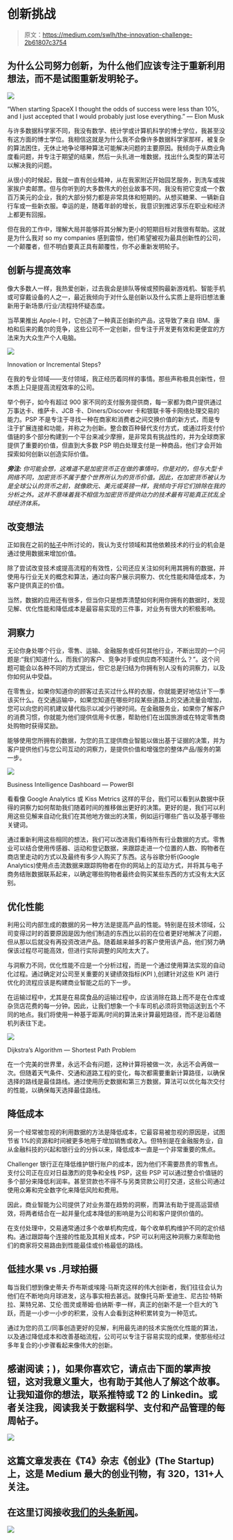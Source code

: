# 创新挑战

> 原文：<https://medium.com/swlh/the-innovation-challenge-2b61807c3754>

## 为什么公司努力创新，为什么他们应该专注于重新利用想法，而不是试图重新发明轮子。

![](img/7dbe945967b1b70151c9f6079c9b1447.png)

“When starting SpaceX I thought the odds of success were less than 10%, and I just accepted that I would probably just lose everything.” — Elon Musk

与许多数据科学家不同，我没有数学、统计学或计算机科学的博士学位，我甚至没有这方面的博士学位。我相信这就是为什么我不会像许多数据科学家那样，被复杂的算法困住，无休止地争论哪种算法可能解决问题的主要原因。我倾向于从商业角度看问题，并专注于期望的结果，然后一头扎进一堆数据，找出什么类型的算法可以解决我的问题。

从很小的时候起，我就一直有创业精神，从在我家附近开始园艺服务，到洗车或挨家挨户卖邮票。但与你听到的大多数伟大的创业故事不同，我没有把它变成一个数百万美元的企业，我的大部分努力都是非常具体和短期的。从想买糖果、一辆新自行车或一些新衣服。幸运的是，随着年龄的增长，我意识到推迟享乐在职业和经济上都更有回报。

但在我的工作中，理解大局并能够将其分解为更小的短期目标对我很有帮助。这就是为什么我对 so my companies 感到震惊，他们希望被视为最具创新性的公司，一个颠覆者，但不明白要真正具有颠覆性，你不必重新发明轮子。

## 创新与提高效率

像大多数人一样，我热爱创新，过去我会是排队等候或预购最新游戏机、智能手机或可穿戴设备的人之一，最近我倾向于对什么是创新以及什么实质上是将旧想法重新用于新场景/行业/流程持怀疑态度。

当苹果推出 Apple-I 时，它创造了一种真正创新的产品，这导致了来自 IBM、康柏和后来的戴尔的竞争，这些公司不一定创新，但专注于开发更有效和更便宜的方法来为大众生产个人电脑。

![](img/555dbd4bcd3e16af9e1771b3f23a83d8.png)

Innovation or Incremental Steps?

在我的专业领域——支付领域，我正经历着同样的事情。那些声称极具创新性，但本质上只是提高流程效率的公司。

举个例子，如今有超过 900 家不同的支付服务提供商，每一家都为商户提供通过万事达卡、维萨卡、JCB 卡、Diners/Discover 卡和银联卡等卡网络处理交易的能力。PSP 不是专注于寻找一种在商家和消费者之间交换价值的新方式，而是专注于扩展连接和功能，并称之为创新。整合数百种替代支付方式，或通过将支付价值链的多个部分构建到一个平台来减少摩擦，是非常具有挑战性的，并为全球商家提供了重要的价值，但直到大多数 PSP 明白处理支付是一种商品，他们才会开始探索如何创新以创造实际价值。

***旁注:*** *你可能会想，这难道不是加密货币正在做的事情吗，你是对的，但与大型卡网络不同，加密货币不属于整个世界所认为的货币价值。因此，在加密货币被认为是全球公认的货币之前，就像欧元、美元或英镑一样，我倾向于将它们排除在我的分析之外。这并不意味着我不相信为加密货币提供动力的技术最有可能真正扰乱全球经济体系。*

## 改变想法

正如我在之前的[帖子](/swlh/the-new-business-model-of-the-payments-industry-dbf1e9ab9426)中所讨论的，我认为支付领域和其他依赖技术的行业的机会是通过使用数据来增加价值。

除了尝试改变技术或提高流程的有效性，公司还应关注如何利用其拥有的数据，并使用与行业无关的概念和算法，通过向客户展示洞察力、优化性能和降低成本，为客户提供真正的价值。

当然，数据的应用还有很多，但当你只是想弄清楚如何利用你拥有的数据时，发现见解、优化性能和降低成本是最容易实现的三件事，对业务有很大的积极影响。

## 洞察力

无论你身处哪个行业，零售、运输、金融服务或任何其他行业，不断出现的一个问题是:“我们知道什么，而我们的客户、竞争对手或供应商不知道什么？”。这个问题可能会以各种不同的方式提出，但它总是归结为你拥有别人没有的洞察力，以及你如何从中受益。

在零售业，如果你知道你的顾客过去买过什么样的衣服，你就能更好地估计下一季该买什么。在交通运输中，如果您知道在哪些时段某些道路上的交通流量会增加，您可以向您的司机建议替代指示以减少行驶时间。在金融服务业，如果你了解客户的消费习惯，你就能为他们提供信用卡优惠，帮助他们在出国旅游或在特定零售商处购物时获得奖励。

能够使用您所拥有的数据，为您的员工提供商业智能以做出基于证据的决策，并为客户提供他们与您公司互动的洞察力，是提供价值和增强您的整体产品/服务的第一步。

![](img/6097301803ee63264e2b4b484242179b.png)

Business Intelligence Dashboard — PowerBI

看看像 Google Analytics 或 Kiss Metrics 这样的平台，我们可以看到从数据中获得的洞察力如何帮助我们随着时间的推移做出更好的决策。更好的是，我们可以利用这些见解来自动化我们在其他地方做出的决策，例如运行哪些广告以及基于哪些关键词。

通过重新利用这些相同的想法，我们可以改进我们看待所有行业数据的方式。零售业可以结合使用传感器、运动和登记数据，来跟踪走进一个位置的人数、购物者在商店里走动的方式以及最终有多少人购买了东西。这与谷歌分析(Google Analytics)使用点击流数据来跟踪购物者在你的网站上的互动方式，并将其与电子商务结账数据联系起来，以确定哪些购物者最终会购买某些东西的方式没有太大区别。

## 优化性能

利用公司内部生成的数据的另一种方法是提高产品的性能。特别是在技术领域，公司变得过时的首要原因是因为他们制造的东西比以前的在位者更好地解决了问题，但从那以后就没有再投资改进产品。随着越来越多的客户使用该产品，他们努力确保该过程尽可能高效，但进行实际调整的风险太大了。

与洞察力不同，优化性能不应是一个分析过程，而是一个通过使用算法实现的自动化过程。通过确定对公司至关重要的关键绩效指标(KPI ),创建针对这些 KPI 进行优化的流程应该是构建商业智能之后的下一步。

在运输过程中，尤其是在易腐食品的运输过程中，应该消除在路上而不是在仓库或杂货店花费的每一分钟。因此，让我们想象一个卡车司机必须将货物运送到五个不同的地点。我们将使用一种基于距离/时间的算法来计算最短路径，而不是沿着随机列表往下走。

![](img/504599fdd22abd2d95dc1891f48cd598.png)

Dijkstra’s Algorithm — Shortest Path Problem

在一个完美的世界里，永远不会有问题，这种计算将被做一次，永远不会再做一次。但随着天气条件、交通和道路工程的变化，每次都需要重新计算路径，以确保选择的路线是最佳路线。通过使用历史数据和第三方数据，算法可以优化每次交付的性能，以确保每天选择最佳路线。

## 降低成本

另一个经常被忽视的利用数据的方法是降低成本，它最容易被忽视的原因是，试图节省 1%的资源和时间被更多地用于增加销售或收入。但特别是在金融服务业，自从金融科技的兴起和银行业的分拆以来，降低成本一直是一个非常重要的焦点。

Challenger 银行正在降低维护银行账户的成本，因为他们不需要昂贵的零售点。支付公司正在应对日益激烈的竞争和全栈 PSP，这些 PSP 可以通过整合价值链的多个部分来降低利润率。甚至贷款也不得不与另类贷款公司打交道，这些公司通过使用众筹和完全数字化来降低风险和费用。

因此，商业智能为公司提供了对业务潜在趋势的洞察，而算法有助于提高运营绩效，将两者结合在一起并量化成本降低的影响是为公司和客户提供价值的。

在支付处理中，交易通常通过多个收单机构完成，每个收单机构维护不同的定价结构。通过跟踪每个连接的性能及其相关成本，PSP 可以利用这种洞察力来帮助他们的商家将交易路由到性能最佳或价格最低的路线。

## 低挂水果 vs .月球拍摄

每当我们想到像史蒂夫·乔布斯或埃隆·马斯克这样的伟大创新者，我们往往会认为他们在不断地向月球进发，这与事实相去甚远。就像托马斯·爱迪生、尼古拉·特斯拉、莱特兄弟、艾伦·图灵或蒂姆·伯纳斯·李一样，真正的创新不是一个巨大的飞跃，而是一小步一小步的积累，没有人会看到这种积累转变为一种范式。

通过为您的员工/同事创造更好的见解，利用最先进的技术实施优化性能的算法，以及通过降低成本和改善基础流程，公司可以专注于容易实现的成果，使那些经过多年复合的小步骤看起来像伟大的创新。

## 感谢阅读；)，如果你喜欢它，请点击下面的掌声按钮，这对我意义重大，也有助于其他人了解这个故事。让我知道你的想法，联系推特或 T2 的 Linkedin。或者关注我，阅读我关于数据科学、支付和产品管理的每周帖子。

[![](img/308a8d84fb9b2fab43d66c117fcc4bb4.png)](https://medium.com/swlh)

## 这篇文章发表在《T4》杂志《创业》(The Startup)上，这是 Medium 最大的创业刊物，有 320，131+人关注。

## 在这里订阅接收[我们的头条新闻](http://growthsupply.com/the-startup-newsletter/)。

[![](img/b0164736ea17a63403e660de5dedf91a.png)](https://medium.com/swlh)